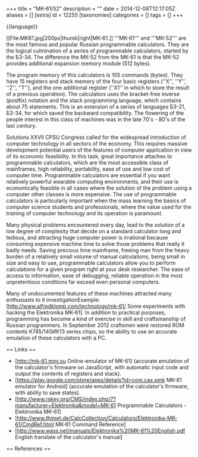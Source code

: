 +++
title = "MK-61/52"
description = ""
date = 2014-12-08T12:17:05Z
aliases = []
[extra]
id = 12255
[taxonomies]
categories = []
tags = []
+++

{{language}}

[[File:MK61.jpg|200px|thumb|right|MK-61.]]
'''MK-61''' and '''МК-52''' are the most famous and popular Russian programmable calculators. They are the logical culmination of a series of programmable calculators, started by the Б3-34. The difference the МК-52 from the MK-61 is that the МК-52 provides additional expansion memory module (512 bytes).

The program memory of this calculators is 105 commands (bytes). They have 15 registers and stack memory of the four basic registers (''X'', ''Y'', ''Z'', ''T''), and the one additional register (''X1'' in which to store the result of a previous operation). The calculators uses the bracket-free inverse (postfix) notation and the stack programming language, which contains about 75 statements. This is an extension of a series of languages Б3-21, Б3-34, for which saved the backward compatibility. The flowering of the people interest in this class of machines was in the late 70's - 80's of the last century.

Solutions XXVII CPSU Congress called for the widespread introduction of computer technology in all sectors of the economy. This requires massive development potential users of the features of computer application in view of its economic feasibility. In this task, great importance attaches to programmable calculators, which are the most accessible class of mainframes, high reliability, portability, ease of use and low cost of computer time. Programmable calculators are essential if you want relatively powerful wearable computing environments, and their use is economically feasible in all cases where the solution of the problem using a computer other classes is more expensive. The use of programmable calculators is particularly important when the mass learning the basics of computer science students and professionals, where the value used for the training of computer technology and its operation is paramount.

Many physical problems encountered every day, lead to the solution of a low degree of complexity that decide on a standard calculator long and tedious, and attracting huge computer power is irrational because consuming expensive machine time to solve those problems that really it badly needs. Saving precious time mainframe, freeing man from the heavy burden of a relatively small volume of manual calculations, being small in size and easy to use, programmable calculators allow you to perform calculations for a given program right at your desk researcher. The ease of access to information, ease of debugging, reliable operation in the most unpretentious conditions far exceed even personal computers.

Many of undocumented features of these machines attracted many enthusiasts to it investigation<ref>Example: [http://www.alfredklomp.com/technology/mk-61/ Some experiments with hacking the Elektronika MK-61]</ref>. In addition to practical purposes, programming has become a kind of exercise in skill and craftsmanship of Russian programmers. In September 2012 craftsmen were restored ROM contents К745/145ИК13 series chips, so the ability to use an accurate emulation of these calculators with a PC.

== Links ==
* [http://mk-61.moy.su Online-emulator of MK-61] (accurate emulation of the calculator's firmware on JavaScript, with automatic input code and output the contents of registers and stack).
* [https://play.google.com/store/apps/details?id=com.cax.pmk MK-61 emulator for Android] (accurate emulation of the calculator's firmware, with ability to save states).
* [http://www.rskey.org/CMS/index.php/7?manufacturer=Elektronika&model=MK-61 Programmable Calculators - Elektronika MK-61]
* [http://www.thimet.de/CalcCollection/Calculators/Elektronika-MK-61/CmdRef.html MK-61 Command Reference]
* [http://www.wass.net/manuals/Elektronika%20MK-61%20English.pdf English translate of the calculator's manual]

== References ==
<references/>
